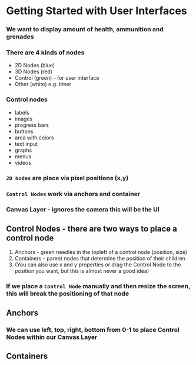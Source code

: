 # Getting Started with User Interfaces

### We want to display amount of health, ammunition and grenades

### There are 4 kinds of nodes

- 2D Nodes (blue)
- 3D Nodes (red)
- Control (green) - for user interface
- Other (white) e.g. timer

### Control nodes

- labels
- images
- progress bars
- buttons
- area with colors
- text input
- graphs
- menus
- videos

### `2D Nodes` are place via pixel positions (x,y)

### `Control Nodes` work via anchors and container

### Canvas Layer - ignores the camera this will be the UI

## Control Nodes - there are two ways to place a control node

1. Anchors - green needles in the topleft of a control node (position, size)
2. Containers - parent nodes that determine the position of their children
3. (You can also use x and y properties or drag the Control Node to the position you want, but this is almost never a good idea)

### If we place a `Control Node` manually and then resize the screen, this will break the positioning of that node

## Anchors

### We can use left, top, right, bottom from 0-1 to place Control Nodes within our Canvas Layer

## Containers
